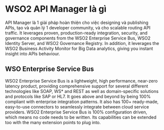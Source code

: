 # WSO2 API Manager là gì

API Manager là 1 giải pháp hoàn thiện cho việc designing và publishing APIs, tạo và quản lý 1 developer community, và cho scalable routing API traffic. It leverages proven, production-ready integration, security, and governance components from the WSO2 Enterprise Service Bus, WSO2 Identity Server, and WSO2 Governance Registry. In addition, it leverages the WSO2 Business Activity Monitor for Big Data analytics, giving you instant insight into APIs behaviour.

## WSO Enterprise Service Bus

WSO2 Enterprise Service Bus is a lightweight, high performance, near-zero latency product, providing comprehensive support for several different technologies like SOAP, WS* and REST as well as domain-specific solutions and protocols like SAP or HL7. It goes above and beyond by being 100% compliant with enterprise integration patterns. It also has 100+ ready-made, easy-to-use connectors to seamlessly integrate between cloud service providers. WSO2 Enterprise Service Bus is 100% configuration driven, which means no code needs to be written. Its capabilities can be extended too with the many extension points to plug into.
